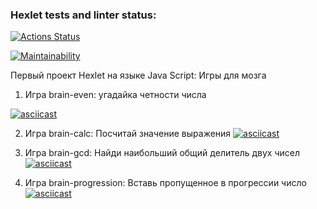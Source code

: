 ### Hexlet tests and linter status:
[![Actions Status](https://github.com/al-ov73/frontend-project-44/actions/workflows/hexlet-check.yml/badge.svg)](https://github.com/al-ov73/frontend-project-44/actions)

[![Maintainability](https://api.codeclimate.com/v1/badges/6e57ac993c743ecfc473/maintainability)](https://codeclimate.com/github/al-ov73/frontend-project-44/maintainability)

Первый проект Hexlet на языке Java Script:
Игры для мозга

1. Игра brain-even:
угадайка четности числа

[![asciicast](https://asciinema.org/a/yynlQsaxeatmeuaNUAc0mRJMy.svg)](https://asciinema.org/a/yynlQsaxeatmeuaNUAc0mRJMy)

2. Игра brain-calc:
Посчитай значение выражения
[![asciicast](https://asciinema.org/a/636576.svg)](https://asciinema.org/a/636576)

3. Игра brain-gcd:
Найди наибольший общий делитель двух чисел
[![asciicast](https://asciinema.org/a/636578.svg)](https://asciinema.org/a/636578)

4. Игра brain-progression:
Вставь пропущенное в прогрессии число
[![asciicast](https://asciinema.org/a/636596.svg)](https://asciinema.org/a/636596)